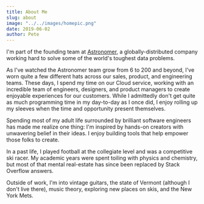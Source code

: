```yaml
---
title: About Me
slug: about
image: "../../images/homepic.png"
date: 2019-06-02
author: Pete
---
```

I'm part of the founding team at [Astronomer](https://astronomer.io), a globally-distributed company working hard to solve some of the world's toughest data problems.

As I've watched the Astronomer team grow from 6 to 200 and beyond, I've worn quite a few different hats across our sales, product, and engineering teams. These days, I spend my time on our Cloud service, working with an incredible team of engineers, designers, and product managers to create enjoyable experiences for our customers. While I admittedly don't get quite as much programming time in my day-to-day as I once did, I enjoy rolling up my sleeves when the time and opportunity present themselves.

Spending most of my adult life surrounded by brilliant software engineers has made me realize one thing: I'm inspired by hands-on creators with unwavering belief in their ideas. I enjoy building tools that help empower those folks to create.

In a past life, I played football at the collegiate level and was a competitive ski racer. My academic years were spent toiling with physics and chemistry, but most of that mental real-estate has since been replaced by Stack Overflow answers.

Outside of work, I'm into vintage guitars, the state of Vermont (although I don't live there), music theory, exploring new places on skis, and the New York Mets.
